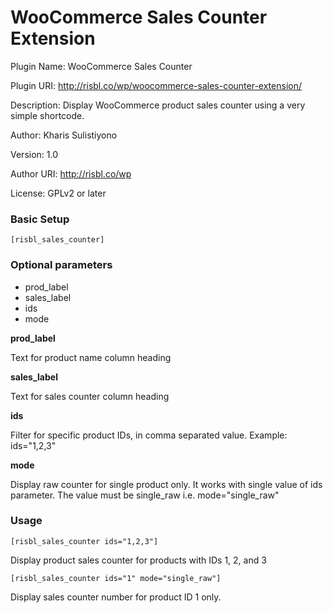 # WooCommerce Sales Counter Extension

Plugin Name: WooCommerce Sales Counter

Plugin URI: http://risbl.co/wp/woocommerce-sales-counter-extension/

Description: Display WooCommerce product sales counter using a very simple shortcode.

Author: Kharis Sulistiyono

Version: 1.0

Author URI: http://risbl.co/wp

License: GPLv2 or later


### Basic Setup

```
[risbl_sales_counter]
```

### Optional parameters

* prod_label
* sales_label
* ids
* mode

**prod_label**

Text for product name column heading

**sales_label**

Text for sales counter column heading

**ids**

Filter for specific product IDs, in comma separated value. Example: ids="1,2,3"

**mode**

Display raw counter for single product only. It works with single value of ids parameter. The value must be single_raw i.e. mode="single_raw"

### Usage

```
[risbl_sales_counter ids="1,2,3"]
```
Display product sales counter for products with IDs 1, 2, and 3

```
[risbl_sales_counter ids="1" mode="single_raw"]
```
Display sales counter number for product ID 1 only.
